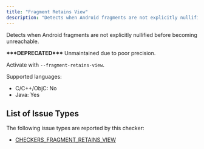 ```yaml
---
title: "Fragment Retains View"
description: "Detects when Android fragments are not explicitly nullified before becoming unreachable."
---
```


Detects when Android fragments are not explicitly nullified before becoming unreachable.

**\*\*\*DEPRECATED\*\*\*** Unmaintained due to poor precision.

Activate with `--fragment-retains-view`.

Supported languages:
- C/C++/ObjC: No
- Java: Yes



## List of Issue Types

The following issue types are reported by this checker:
- [CHECKERS_FRAGMENT_RETAINS_VIEW](/docs/all-issue-types#checkers_fragment_retains_view)
